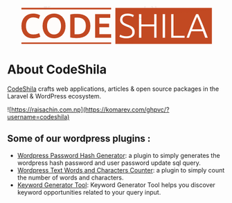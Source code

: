 <p align="center"><a href="https://raisachin.com.np" target="_blank"><img src="./CodeShila-v1.png" alt="CodeShila" /></a></p>

# About CodeShila

[CodeShila](https://raisachin.com.np) crafts web applications, articles & open source packages in the Laravel & WordPress ecosystem.


![https://raisachin.com.np](https://komarev.com/ghpvc/?username=codeshila) 

## Some of our wordpress plugins :
- [Wordpress Password Hash Generator](https://github.com/sachinkiranti/wp-password-hash-generator): a plugin to simply generates the wordpress hash password and user password update sql query.
- [Wordpress Text Words and Characters Counter](https://github.com/sachinkiranti/wp-text-counter): a plugin to simply count the number of words and characters.
- [Keyword Generator Tool](https://github.com/wp-refers/wprefers-keyword-generator): Keyword Generator Tool helps you discover keyword opportunities related to your query input.
